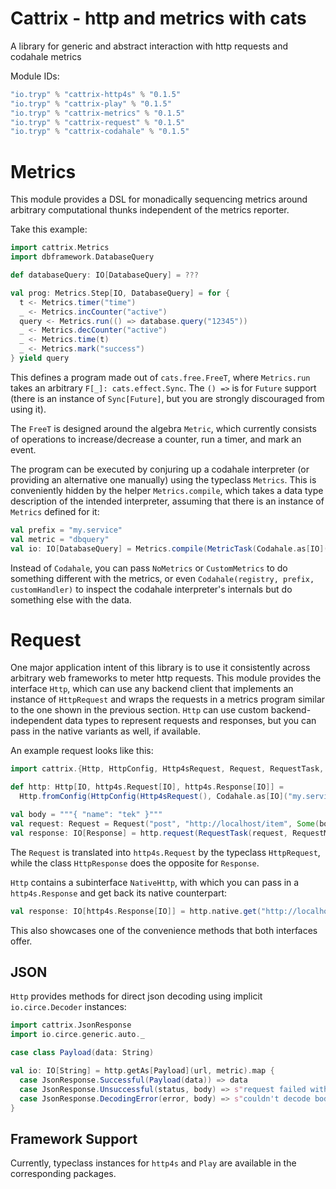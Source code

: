 # Cattrix - http and metrics with cats

A library for generic and abstract interaction with http requests and codahale metrics

Module IDs:

```sbt
"io.tryp" % "cattrix-http4s" % "0.1.5"
"io.tryp" % "cattrix-play" % "0.1.5"
"io.tryp" % "cattrix-metrics" % "0.1.5"
"io.tryp" % "cattrix-request" % "0.1.5"
"io.tryp" % "cattrix-codahale" % "0.1.5"
```

# Metrics

This module provides a DSL for monadically sequencing metrics around arbitrary computational thunks independent of the metrics reporter.

Take this example:

```scala
import cattrix.Metrics
import dbframework.DatabaseQuery

def databaseQuery: IO[DatabaseQuery] = ???

val prog: Metrics.Step[IO, DatabaseQuery] = for {
  t <- Metrics.timer("time")
  _ <- Metrics.incCounter("active")
  query <- Metrics.run(() => database.query("12345"))
  _ <- Metrics.decCounter("active")
  _ <- Metrics.time(t)
  _ <- Metrics.mark("success")
} yield query
```

This defines a program made out of `cats.free.FreeT`, where `Metrics.run` takes an arbitrary `F[_]: cats.effect.Sync`.
The `() =>` is for `Future` support (there is an instance of `Sync[Future]`, but you are strongly discouraged from using it).

The `FreeT` is designed around the algebra `Metric`, which currently consists of operations to increase/decrease a
counter, run a timer, and mark an event.

The program can be executed by conjuring up a codahale interpreter (or providing an alternative one manually) using the
typeclass `Metrics`. This is conveniently hidden by the helper `Metrics.compile`, which takes a data type description of
the intended interpreter, assuming that there is an instance of `Metrics` defined for it:

```scala
val prefix = "my.service"
val metric = "dbquery"
val io: IO[DatabaseQuery] = Metrics.compile(MetricTask(Codahale.as[IO](prefix), metric))(prog)
```

Instead of `Codahale`, you can pass `NoMetrics` or `CustomMetrics` to do something different with the metrics, or even
`Codahale(registry, prefix, customHandler)` to inspect the codahale interpreter's internals but do something else with
the data.

# Request

One major application intent of this library is to use it consistently across arbitrary web frameworks to meter http
requests.
This module provides the interface `Http`, which can use any backend client that implements an instance of
`HttpRequest` and wraps the requests in a metrics program similar to the one shown in the previous section.
`Http` can use custom backend-independent data types to represent requests and responses, but you can pass in the native
variants as well, if available.

An example request looks like this:

```scala
import cattrix.{Http, HttpConfig, Http4sRequest, Request, RequestTask, Response, Codahale, RequestMetric}

def http: Http[IO, http4s.Request[IO], http4s.Response[IO]] =
  Http.fromConfig(HttpConfig(Http4sRequest(), Codahale.as[IO]("my.service")))

val body = """{ "name": "tek" }"""
val request: Request = Request("post", "http://localhost/item", Some(body), None, Nil)
val response: IO[Response] = http.request(RequestTask(request, RequestMetric.named("postItem")))
```

The `Request` is translated into `http4s.Request` by the typeclass `HttpRequest`, while the class `HttpResponse` does
the opposite for `Response`.

`Http` contains a subinterface `NativeHttp`, with which you can pass in a `http4s.Response` and get back its native
counterpart:

```scala
val response: IO[http4s.Response[IO]] = http.native.get("http://localhost/item/1", "getItem")
```

This also showcases one of the convenience methods that both interfaces offer.

## JSON

`Http` provides methods for direct json decoding using implicit `io.circe.Decoder` instances:

```scala
import cattrix.JsonResponse
import io.circe.generic.auto._

case class Payload(data: String)

val io: IO[String] = http.getAs[Payload](url, metric).map {
  case JsonResponse.Successful(Payload(data)) => data
  case JsonResponse.Unsuccessful(status, body) => s"request failed with status $status: $body"
  case JsonResponse.DecodingError(error, body) => s"couldn't decode body: $error ($body)"
}
```

## Framework Support

Currently, typeclass instances for `http4s` and `Play` are available in the corresponding packages.

